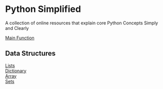# Python Simplified
A collection of online resources that explain core Python Concepts Simply and Clearly


[Main Function](https://www.geeksforgeeks.org/python-main-function/)

## Data Structures
[Lists](https://www.geeksforgeeks.org/python-list/)\
[Dictionary](https://www.geeksforgeeks.org/python-dictionary/?ref=lbp)\
[Array](https://www.programiz.com/python-programming/array)\
[Sets](https://www.w3schools.com/python/python_sets.asp)



